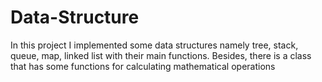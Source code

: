 # Data-Structure
In this project I implemented some data structures namely tree, stack, queue, map, linked list with their main functions. Besides, there is a class that has some functions for calculating mathematical operations
